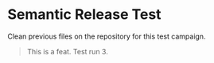 # Semantic Release Test

Clean previous files on the repository for this test campaign.

> This is a feat. Test run 3.